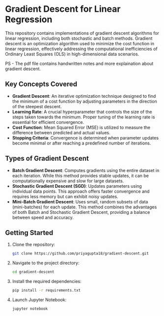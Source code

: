 # Gradient Descent for Linear Regression

This repository contains implementations of gradient descent algorithms for linear regression, including both stochastic and batch methods. Gradient descent is an optimization algorithm used to minimize the cost function in linear regression, effectively addressing the computational inefficiencies of Ordinary Least Squares (OLS) in high-dimensional data scenarios.

PS - The pdf file contains handwritten notes and more explaination about gradient descent.

## Key Concepts Covered

- **Gradient Descent**: An iterative optimization technique designed to find the minimum of a cost function by adjusting parameters in the direction of the steepest descent.
- **Learning Rate**: A crucial hyperparameter that controls the size of the steps taken towards the minimum. Proper tuning of the learning rate is essential for efficient convergence.
- **Cost Function**: Mean Squared Error (MSE) is utilized to measure the difference between predicted and actual values.
- **Stopping Criteria**: Convergence is determined when parameter updates become minimal or after reaching a predefined number of iterations.

## Types of Gradient Descent

- **Batch Gradient Descent**: Computes gradients using the entire dataset in each iteration. While this method provides stable updates, it can be computationally expensive and slow for large datasets.
- **Stochastic Gradient Descent (SGD)**: Updates parameters using individual data points. This approach offers faster convergence and requires less memory but can exhibit noisy updates.
- **Mini-Batch Gradient Descent**: Uses small, random subsets of data (mini-batches) for each update. This method combines the advantages of both Batch and Stochastic Gradient Descent, providing a balance between speed and accuracy.

## Getting Started

1. Clone the repository:

   ```bash
   git clone https://github.com/priyagupta18/gradient-descent.git
2. Navigate to the project directory:

   ``` bash
   cd gradient-descent
3. Install the required dependencies:

   ``` bash
   pip install -r requirements.txt
4. Launch Jupyter Notebook:

   ``` bash
   jupyter notebook
